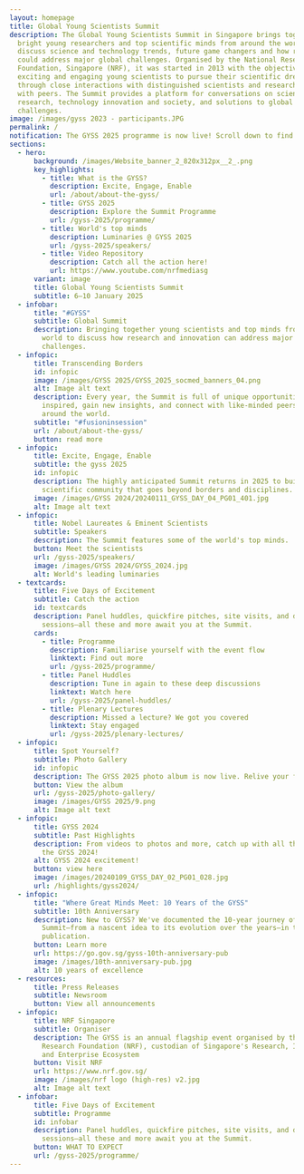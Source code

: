 ```yaml
---
layout: homepage
title: Global Young Scientists Summit
description: The Global Young Scientists Summit in Singapore brings together
  bright young researchers and top scientific minds from around the world to
  discuss science and technology trends, future game changers and how research
  could address major global challenges. Organised by the National Research
  Foundation, Singapore (NRF), it was started in 2013 with the objective of
  exciting and engaging young scientists to pursue their scientific dreams
  through close interactions with distinguished scientists and researchers, and
  with peers. The Summit provides a platform for conversations on science and
  research, technology innovation and society, and solutions to global
  challenges.
image: /images/gyss 2023 - participants.JPG
permalink: /
notification: The GYSS 2025 programme is now live! Scroll down to find out more.
sections:
  - hero:
      background: /images/Website_banner_2_820x312px__2_.png
      key_highlights:
        - title: What is the GYSS?
          description: Excite, Engage, Enable
          url: /about/about-the-gyss/
        - title: GYSS 2025
          description: Explore the Summit Programme
          url: /gyss-2025/programme/
        - title: World's top minds
          description: Luminaries @ GYSS 2025
          url: /gyss-2025/speakers/
        - title: Video Repository
          description: Catch all the action here!
          url: https://www.youtube.com/nrfmediasg
      variant: image
      title: Global Young Scientists Summit
      subtitle: 6–10 January 2025
  - infobar:
      title: "#GYSS"
      subtitle: Global Summit
      description: Bringing together young scientists and top minds from around the
        world to discuss how research and innovation can address major global
        challenges.
  - infopic:
      title: Transcending Borders
      id: infopic
      image: /images/GYSS 2025/GYSS_2025_socmed_banners_04.png
      alt: Image alt text
      description: Every year, the Summit is full of unique opportunities to get
        inspired, gain new insights, and connect with like-minded peers from
        around the world.
      subtitle: "#fusioninsession"
      url: /about/about-the-gyss/
      button: read more
  - infopic:
      title: Excite, Engage, Enable
      subtitle: the gyss 2025
      id: infopic
      description: The highly anticipated Summit returns in 2025 to build a vibrant
        scientific community that goes beyond borders and disciplines.
      image: /images/GYSS 2024/20240111_GYSS_DAY_04_PG01_401.jpg
      alt: Image alt text
  - infopic:
      title: Nobel Laureates & Eminent Scientists
      subtitle: Speakers
      description: The Summit features some of the world's top minds.
      button: Meet the scientists
      url: /gyss-2025/speakers/
      image: /images/GYSS 2024/GYSS_2024.jpg
      alt: World's leading luminaries
  - textcards:
      title: Five Days of Excitement
      subtitle: Catch the action
      id: textcards
      description: Panel huddles, quickfire pitches, site visits, and dedicated poster
        sessions—all these and more await you at the Summit.
      cards:
        - title: Programme
          description: Familiarise yourself with the event flow
          linktext: Find out more
          url: /gyss-2025/programme/
        - title: Panel Huddles
          description: Tune in again to these deep discussions
          linktext: Watch here
          url: /gyss-2025/panel-huddles/
        - title: Plenary Lectures
          description: Missed a lecture? We got you covered
          linktext: Stay engaged
          url: /gyss-2025/plenary-lectures/
  - infopic:
      title: Spot Yourself?
      subtitle: Photo Gallery
      id: infopic
      description: The GYSS 2025 photo album is now live. Relive your favourite moments.
      button: View the album
      url: /gyss-2025/photo-gallery/
      image: /images/GYSS 2025/9.png
      alt: Image alt text
  - infopic:
      title: GYSS 2024
      subtitle: Past Highlights
      description: From videos to photos and more, catch up with all the action from
        the GYSS 2024!
      alt: GYSS 2024 excitement!
      button: view here
      image: /images/20240109_GYSS_DAY_02_PG01_028.jpg
      url: /highlights/gyss2024/
  - infopic:
      title: "Where Great Minds Meet: 10 Years of the GYSS"
      subtitle: 10th Anniversary
      description: New to GYSS? We've documented the 10-year journey of the
        Summit—from a nascent idea to its evolution over the years—in this
        publication.
      button: Learn more
      url: https://go.gov.sg/gyss-10th-anniversary-pub
      image: /images/10th-anniversary-pub.jpg
      alt: 10 years of excellence
  - resources:
      title: Press Releases
      subtitle: Newsroom
      button: View all announcements
  - infopic:
      title: NRF Singapore
      subtitle: Organiser
      description: The GYSS is an annual flagship event organised by the National
        Research Foundation (NRF), custodian of Singapore's Research, Innovation
        and Enterprise Ecosystem
      button: Visit NRF
      url: https://www.nrf.gov.sg/
      image: /images/nrf logo (high-res) v2.jpg
      alt: Image alt text
  - infobar:
      title: Five Days of Excitement
      subtitle: Programme
      id: infobar
      description: Panel huddles, quickfire pitches, site visits, and dedicated poster
        sessions—all these and more await you at the Summit.
      button: WHAT TO EXPECT
      url: /gyss-2025/programme/
---
```

